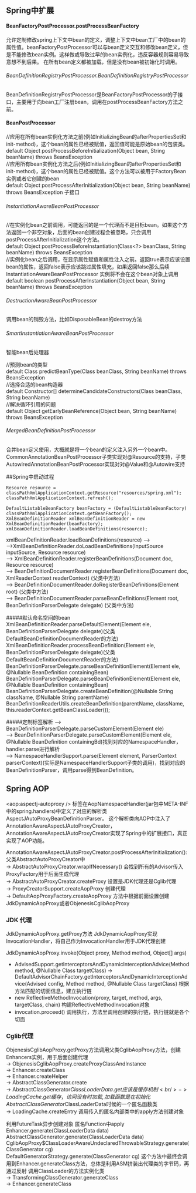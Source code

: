 ## Spring中扩展
#### BeanFactoryPostProcessor.postProcessBeanFactory
允许定制修改spring上下文中bean的定义，调整上下文中bean工厂中的bean的属性值。beanFactoryPostProcessor可以与bean定义交互和修改bean定义，但是不能修改bean实例。这样做或导致过早的bean实例化，违反容器规则容易导致意想不到后果。
在所有bean定义都被加载，但是没有bean被初始化时调用。
###### BeanDefinitionRegistryPostProcessor.BeanDefinitionRegistryPostProcessor
BeanDefinitionRegistryPostProcessor是BeanFactoryPostProcessor的子接口，主要用于向bean工厂注册bean，调用在postProcessBeanFactory方法之前。

#### BeanPostProcessor
//应用在所有bean实例化方法之前(例如InitializingBean的afterPropertiesSet和init-method)，这个bean的属性已经被赋值，返回值可能是原始bean的包装类。  
default Object postProcessBeforeInitialization(Object bean, String beanName) throws BeansException  
//应用所有bean实例化方法之后(例如InitializingBean的afterPropertiesSet和init-method)，这个bean的属性已经被赋值。这个方法可以被用于FactoryBean实例或者它创建的bean  
default Object postProcessAfterInitialization(Object bean, String beanName) throws BeansException
子接口

###### InstantiationAwareBeanPostProcessor
//在实例化bean之前调用，可能返回的是一个代理而不是目标bean。如果这个方法返回一个非空对象，后面的bean创建过程会被忽略，只会调用postProcessAfterInitialization这个方法。  
default Object postProcessBeforeInstantiation(Class<?> beanClass, String beanName) throws BeansException  
//实例化bean之后调用，在显示属性赋值和属性注入之前。返回true表示应该设置bean的属性，返回false表示应该跳过属性填充，如果返回false那么后续InstantiationAwareBeanPostProcessor
实例将不会在这个bean对象上调用  
default boolean postProcessAfterInstantiation(Object bean, String beanName) throws BeansException
###### DestructionAwareBeanPostProcessor
调用bean的销毁方法，比如DisposableBean的destroy方法

###### SmartInstantiationAwareBeanPostProcessor
智能bean后处理器

//预测bean的类型  
default Class<?> predictBeanType(Class<?> beanClass, String beanName) throws BeansException  
//选择合适的bean构造器  
default Constructor<?>[] determineCandidateConstructors(Class<?> beanClass, String beanName)  
//解决循环引用的问题  
default Object getEarlyBeanReference(Object bean, String beanName) throws BeansException

###### MergedBeanDefinitionPostProcessor
合并bean定义使用，大概就是将一个bean的定义注入另外一个bean中。CommonAnnotationBeanPostProcessor子类实现对@Resource的支持，子类
AutowiredAnnotationBeanPostProcessor实现对对@Value和@Autowire支持


##Spring中启动过程

    Resource resource = classPathXmlApplicationContext.getResource("resources/spring.xml");
    classPathXmlApplicationContext.refresh();
    
    DefaultListableBeanFactory beanFactory = (DefaultListableBeanFactory) classPathXmlApplicationContext.getBeanFactory();
    XmlBeanDefinitionReader xmlBeanDefinitionReader = new XmlBeanDefinitionReader(beanFactory);
    xmlBeanDefinitionReader.loadBeanDefinitions(resource);
    

xmlBeanDefinitionReader.loadBeanDefinitions(resource) ——><br/>
——>XmlBeanDefinitionReader.doLoadBeanDefinitions(InputSource inputSource, Resource resource)<br/>
——> XmlBeanDefinitionReader.registerBeanDefinitions(Document doc, Resource resource)<br/>
——> BeanDefinitionDocumentReader.registerBeanDefinitions(Document doc, XmlReaderContext readerContext) (父类中方法)<br/>
——> BeanDefinitionDocumentReader.doRegisterBeanDefinitions(Element root) (父类中方法)<br/>
——> BeanDefinitionDocumentReader.parseBeanDefinitions(Element root, BeanDefinitionParserDelegate delegate) (父类中方法)<br/>

#####默认命名空间的bean
XmlBeanDefinitionReader.parseDefaultElement(Element ele, BeanDefinitionParserDelegate delegate)(父类DefaultBeanDefinitionDocumentReader的方法)<br/>
XmlBeanDefinitionReader.processBeanDefinition(Element ele, BeanDefinitionParserDelegate delegate)(父类DefaultBeanDefinitionDocumentReader的方法)<br/>
BeanDefinitionParserDelegate.parseBeanDefinitionElement(Element ele, @Nullable BeanDefinition containingBean)<br/>
BeanDefinitionParserDelegate.parseBeanDefinitionElement(Element ele, @Nullable BeanDefinition containingBean)<br/>
BeanDefinitionParserDelegate.createBeanDefinition(@Nullable String className, @Nullable String parentName)<br/>
BeanDefinitionReaderUtils.createBeanDefinition(parentName, className, this.readerContext.getBeanClassLoader());

#####定制标签解析
——> BeanDefinitionParserDelegate.parseCustomElement(Element ele)<br/>
——> BeanDefinitionParserDelegate.parseCustomElement(Element ele, @Nullable BeanDefinition containingBd)找到对应的NamespaceHandler，handler.parse进行解析<br/>
——> NamespaceHandlerSupport.parse(Element element, ParserContext parserContext)(实际是NamespaceHandlerSupport子类的调用)，找到对应的BeanDefinitionParser，调用parse得到BeanDefinition。


## Spring AOP
<aop:aspectj-autoproxy /> 标签在AopNamespaceHandler(jar包中META-INF中的spring.handlers)中定义了对应的解析类AspectJAutoProxyBeanDefinitionParser。
这个解析类向AOP中注入了AnnotationAwareAspectJAutoProxyCreator，AnnotationAwareAspectJAutoProxyCreator实现了Spring中的扩展接口，真正实现了AOP功能。

AnnotationAwareAspectJAutoProxyCreator.postProcessAfterInitialization():父类AbstractAutoProxyCreator中 <br/>
-> AbstractAutoProxyCreator.wrapIfNecessary() 会找到所有的Advisor传入ProxyFactory用于后面生成代理<br/>
-> AbstractAutoProxyCreator.createProxy  设置是JDK代理还是Cglib代理<br/> 
-> ProxyCreatorSupport.createAopProxy  创建代理 <br/>
-> DefaultAopProxyFactory.createAopProxy  方法中根据前面设置创建JdkDynamicAopProxy或者ObjenesisCglibAopProxy

### JDK 代理
JdkDynamicAopProxy.getProxy方法 JdkDynamicAopProxy实现InvocationHandler，将自己作为InvocationHandler用于JDK代理创建 <br/>

JdkDynamicAopProxy.invoke(Object proxy, Method method, Object[] args)

- AdvisedSupport.getInterceptorsAndDynamicInterceptionAdvice(Method method, @Nullable Class<?> targetClass) 
-> DefaultAdvisorChainFactory.getInterceptorsAndDynamicInterceptionAdvice(Advised config, Method method, @Nullable Class<?> targetClass)
根据方法匹配的切面信息，建立执行链
- new ReflectiveMethodInvocation(proxy, target, method, args, targetClass, chain) 构建ReflectiveMethodInvocation对象
- invocation.proceed() 调用执行，方法里调用创建的执行链，执行链就是各个切面


### Cglib代理
ObjenesisCglibAopProxy.getProxy方法调用父类CglibAopProxy方法，创建Enhancers实例，用于后面创建代理 <br/>
-> ObjenesisCglibAopProxy.createProxyClassAndInstance <br/>
-> Enhancer.createClass <br/>
-> Enhancer.createHelper <br/>
-> AbstractClassGenerator.create <br/>
-> AbstractClassGenerator$ClassLoaderData.get 应该是缓存机制<br/>
-> LoadingCache.get 缓存，访问没有时加载,加载函数是在初始化AbstractClassGenerator$ClassLoaderData时候的一个匿名函数类 <br/>
-> LoadingCache.createEntry 调用传入的匿名内部类中的apply方法创建对象 <br/>

利用FutureTask异步创建对象
匿名Function中apply <br/>
Enhancer.generate(ClassLoaderData data) <br/>
AbstractClassGenerator.generate(ClassLoaderData data) <br/>
CglibAopProxy$ClassLoaderAwareUndeclaredThrowableStrategy.generate(ClassGenerator cg) <br/>
DefaultGeneratorStrategy.generate(ClassGenerator cg) 这个方法中最终会调用到Enhancer.generateClass方法，总体是利用ASM拼装出代理类的字节码，再通过反射
调用ClassLoader的方法实例化类<br/>
-> TransformingClassGenerator.generateClass <br/>
-> Enhancer.generateClass
